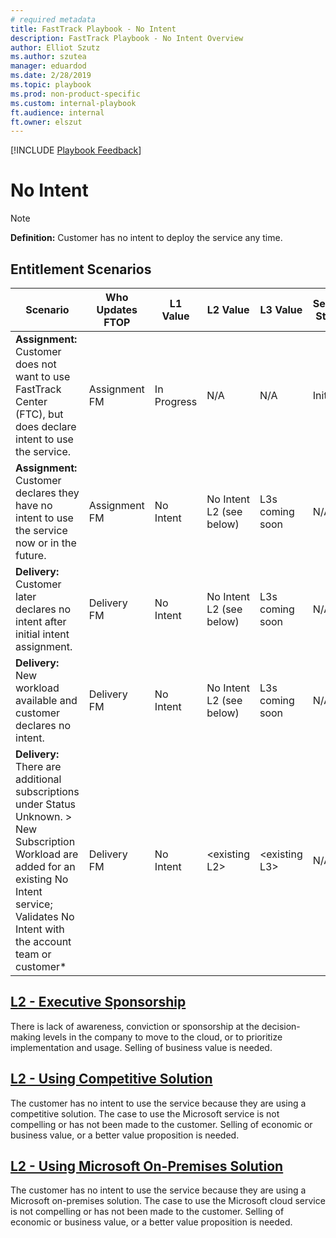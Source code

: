 ```yaml
---  
# required metadata  
title: FastTrack Playbook - No Intent
description: FastTrack Playbook - No Intent Overview
author: Elliot Szutz 
ms.author: szutea  
manager: eduardod  
ms.date: 2/28/2019  
ms.topic: playbook  
ms.prod: non-product-specific  
ms.custom: internal-playbook  
ft.audience: internal  
ft.owner: elszut  
---
```

[!INCLUDE [Playbook Feedback](./includes/questions-feedback.md)]
# ​​No Intent

> [!NOTE]
> **Definition:** Customer has no intent to deploy the service any time.

## Entitlement Scenarios

| Scenario | Who Updates FTOP | L1 Value | L2 Value | L3 Value | Service Status | Service Engagement Scenario | Target Date | Owner | Notes | Next Action Date | Next Action to be taken |
| -------- | ---------------- | -------- | -------- | -------- | -------------- | --------------------------- | ----------- | ----- | ----- | ---------------- | ----------------------- | 
| **Assignment:** Customer does not want to use FastTrack Center (FTC), but does declare intent to use the service. | Assignment FM | In Progress | N/A | N/A | Initiate | \<Customer or Partner-Led> | N/A |   |   | Date of Kickoff | Delivery Assignment |
| **Assignment:** Customer declares they have no intent to use the service now or in the future. | Assignment FM | No Intent | No Intent L2 (see below) | L3s coming soon | N/A | \<Depends on Intent of other workloads and those engagements> | N/A | Account Team | Detailed reason for declaring No Intent | TBD | Notify account team of No Intent |
| **Delivery:** Customer later declares no intent after initial intent assignment. | Delivery FM | No Intent | No Intent L2 (see below) | L3s coming soon | N/A | \<Depends on Intent of other workloads and those engagements> | N/A | Account Team | Detailed reason for declaring No Intent | TBD​ | Notify account team of No Intent |
| **Delivery:** New workload available and customer declares no intent. | Delivery FM | No Intent | No Intent L2 (see below) | L3s coming soon​ | N/A | \<Depends on Intent of other workloads and those engagements> | N/A | Account Team | Detailed reason for declaring No Intent | TBD | Notify account team of No Intent |
| **Delivery:** There are additional subscriptions under Status Unknown. > New Subscription Workload are added for an existing No Intent service; Validates No Intent with the account team or customer* | Delivery FM | No Intent | \<existing L2> | \<existing L3> | N/A | \<Depends on Intent of other workloads and those engagements> | N/A | Account Team | Update notes as necessary | TBD | N/A​ |

## [L2 - Executive Sponsorship](l1l2l3-no-intent-executive-sponsorship.md)
There is lack of awareness, conviction or sponsorship at the decision-making levels in the company to move to the cloud, or to prioritize implementation and usage. Selling of business value is needed.

## [L2 - Using Competitive Solution](l1l2l3-no-intent-using-competitive-solution.md)
The customer has no intent to use the service because they are using a competitive solution. The case to use the Microsoft service is not compelling or has not been made to the customer. Selling of economic or business value, or a better value proposition is needed.
​
## [L2 - Using Microsoft On-Premises Solution](l1l2l3-no-intent-using-microsoft-on-premises-solution.md)
The customer has no intent to use the service because they are using a Microsoft on-premises solution. The case to use the Microsoft cloud service is not compelling or has not been made to the customer. Selling of economic or business value, or a better value proposition is needed.